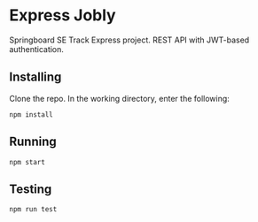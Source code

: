 # Express Jobly

Springboard SE Track Express project. REST API with JWT-based authentication.

## Installing

Clone the repo. In the working directory, enter the following:

```
npm install
```

## Running

```
npm start
```

## Testing

```
npm run test
```